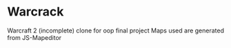 # Warcrack
Warcraft 2  (incomplete) clone for oop final project
Maps used are generated from JS-Mapeditor
